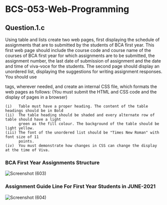 # BCS-053-Web-Programming

## Question.1.c

Using table and lists create two web pages, first displaying the schedule of assignments that
are to submitted by the students of BCA first year. This first web page should include the
course code and course name of the courses of BCA first year for which assignments are to
be submitted, the assignment number, the last date of submission of assignment and the date
and time of viva-voce for the students. The second page should display an unordered list,
displaying the suggestions for writing assignment responses. You should use <div> tags,
wherever needed, and create an internal CSS file, which formats the web pages as follows:
(You must submit the HTML and CSS code and the display of pages in a browser)
  
    (i)   Table must have a proper heading. The content of the table headings should be in Bold
    (ii)  The table heading should be shaded and every alternate row of table should have a light
          green as the fill colour. The background of the table should be light yellow. 
    (iii) The font of the unordered list should be "Times New Roman" with font size of 11
          points.
    (iv)  You must demonstrate how changes in CSS can change the display at the time of Viva.
    
    
    

### BCA First Year Assignments Structure

![Screenshot (603)](https://user-images.githubusercontent.com/67157274/116120000-b2efad80-a6dc-11eb-816f-e8adbb70e4b6.png)



### Assignment Guide Line For First Year Students in JUNE-2021

![Screenshot (604)](https://user-images.githubusercontent.com/67157274/116120056-c4d15080-a6dc-11eb-8b6e-b49cb90f052b.png)
